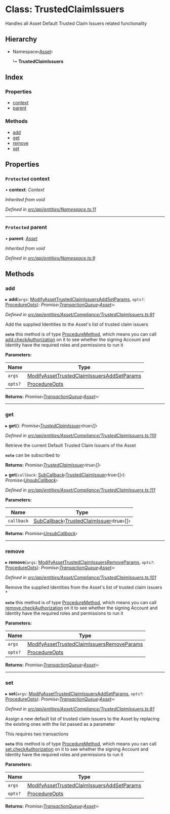 # Class: TrustedClaimIssuers

Handles all Asset Default Trusted Claim Issuers related functionality

## Hierarchy

* Namespace‹[Asset](asset.md)›

  ↳ **TrustedClaimIssuers**

## Index

### Properties

* [context](trustedclaimissuers.md#protected-context)
* [parent](trustedclaimissuers.md#protected-parent)

### Methods

* [add](trustedclaimissuers.md#add)
* [get](trustedclaimissuers.md#get)
* [remove](trustedclaimissuers.md#remove)
* [set](trustedclaimissuers.md#set)

## Properties

### `Protected` context

• **context**: *Context*

*Inherited from void*

*Defined in [src/api/entities/Namespace.ts:11](https://github.com/PolymathNetwork/polymesh-sdk/blob/4f2fd432/src/api/entities/Namespace.ts#L11)*

___

### `Protected` parent

• **parent**: *[Asset](asset.md)*

*Inherited from void*

*Defined in [src/api/entities/Namespace.ts:9](https://github.com/PolymathNetwork/polymesh-sdk/blob/4f2fd432/src/api/entities/Namespace.ts#L9)*

## Methods

###  add

▸ **add**(`args`: [ModifyAssetTrustedClaimIssuersAddSetParams](../interfaces/modifyassettrustedclaimissuersaddsetparams.md), `opts?`: [ProcedureOpts](../interfaces/procedureopts.md)): *Promise‹[TransactionQueue](transactionqueue.md)‹[Asset](asset.md)››*

*Defined in [src/api/entities/Asset/Compliance/TrustedClaimIssuers.ts:91](https://github.com/PolymathNetwork/polymesh-sdk/blob/4f2fd432/src/api/entities/Asset/Compliance/TrustedClaimIssuers.ts#L91)*

Add the supplied Identities to the Asset's list of trusted claim issuers

**`note`** this method is of type [ProcedureMethod](../interfaces/proceduremethod.md), which means you can call [add.checkAuthorization](../interfaces/proceduremethod.md#checkauthorization)
  on it to see whether the signing Account and Identity have the required roles and permissions to run it

**Parameters:**

Name | Type |
------ | ------ |
`args` | [ModifyAssetTrustedClaimIssuersAddSetParams](../interfaces/modifyassettrustedclaimissuersaddsetparams.md) |
`opts?` | [ProcedureOpts](../interfaces/procedureopts.md) |

**Returns:** *Promise‹[TransactionQueue](transactionqueue.md)‹[Asset](asset.md)››*

___

###  get

▸ **get**(): *Promise‹[TrustedClaimIssuer](../interfaces/trustedclaimissuer.md)‹true›[]›*

*Defined in [src/api/entities/Asset/Compliance/TrustedClaimIssuers.ts:110](https://github.com/PolymathNetwork/polymesh-sdk/blob/4f2fd432/src/api/entities/Asset/Compliance/TrustedClaimIssuers.ts#L110)*

Retrieve the current Default Trusted Claim Issuers of the Asset

**`note`** can be subscribed to

**Returns:** *Promise‹[TrustedClaimIssuer](../interfaces/trustedclaimissuer.md)‹true›[]›*

▸ **get**(`callback`: [SubCallback](../globals.md#subcallback)‹[TrustedClaimIssuer](../interfaces/trustedclaimissuer.md)‹true›[]›): *Promise‹[UnsubCallback](../globals.md#unsubcallback)›*

*Defined in [src/api/entities/Asset/Compliance/TrustedClaimIssuers.ts:111](https://github.com/PolymathNetwork/polymesh-sdk/blob/4f2fd432/src/api/entities/Asset/Compliance/TrustedClaimIssuers.ts#L111)*

**Parameters:**

Name | Type |
------ | ------ |
`callback` | [SubCallback](../globals.md#subcallback)‹[TrustedClaimIssuer](../interfaces/trustedclaimissuer.md)‹true›[]› |

**Returns:** *Promise‹[UnsubCallback](../globals.md#unsubcallback)›*

___

###  remove

▸ **remove**(`args`: [ModifyAssetTrustedClaimIssuersRemoveParams](../interfaces/modifyassettrustedclaimissuersremoveparams.md), `opts?`: [ProcedureOpts](../interfaces/procedureopts.md)): *Promise‹[TransactionQueue](transactionqueue.md)‹[Asset](asset.md)››*

*Defined in [src/api/entities/Asset/Compliance/TrustedClaimIssuers.ts:101](https://github.com/PolymathNetwork/polymesh-sdk/blob/4f2fd432/src/api/entities/Asset/Compliance/TrustedClaimIssuers.ts#L101)*

Remove the supplied Identities from the Asset's list of trusted claim issuers   *

**`note`** this method is of type [ProcedureMethod](../interfaces/proceduremethod.md), which means you can call [remove.checkAuthorization](../interfaces/proceduremethod.md#checkauthorization)
  on it to see whether the signing Account and Identity have the required roles and permissions to run it

**Parameters:**

Name | Type |
------ | ------ |
`args` | [ModifyAssetTrustedClaimIssuersRemoveParams](../interfaces/modifyassettrustedclaimissuersremoveparams.md) |
`opts?` | [ProcedureOpts](../interfaces/procedureopts.md) |

**Returns:** *Promise‹[TransactionQueue](transactionqueue.md)‹[Asset](asset.md)››*

___

###  set

▸ **set**(`args`: [ModifyAssetTrustedClaimIssuersAddSetParams](../interfaces/modifyassettrustedclaimissuersaddsetparams.md), `opts?`: [ProcedureOpts](../interfaces/procedureopts.md)): *Promise‹[TransactionQueue](transactionqueue.md)‹[Asset](asset.md)››*

*Defined in [src/api/entities/Asset/Compliance/TrustedClaimIssuers.ts:81](https://github.com/PolymathNetwork/polymesh-sdk/blob/4f2fd432/src/api/entities/Asset/Compliance/TrustedClaimIssuers.ts#L81)*

Assign a new default list of trusted claim issuers to the Asset by replacing the existing ones with the list passed as a parameter

This requires two transactions

**`note`** this method is of type [ProcedureMethod](../interfaces/proceduremethod.md), which means you can call [set.checkAuthorization](../interfaces/proceduremethod.md#checkauthorization)
  on it to see whether the signing Account and Identity have the required roles and permissions to run it

**Parameters:**

Name | Type |
------ | ------ |
`args` | [ModifyAssetTrustedClaimIssuersAddSetParams](../interfaces/modifyassettrustedclaimissuersaddsetparams.md) |
`opts?` | [ProcedureOpts](../interfaces/procedureopts.md) |

**Returns:** *Promise‹[TransactionQueue](transactionqueue.md)‹[Asset](asset.md)››*
